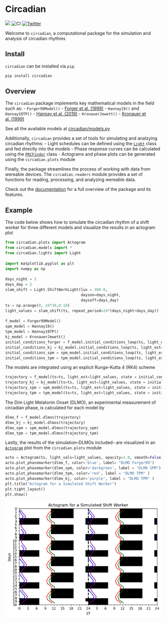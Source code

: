 # Circadian

<!-- WARNING: THIS FILE WAS AUTOGENERATED! DO NOT EDIT! -->

[![](https://img.shields.io/badge/docs-stable-blue.svg)](https://arcascope.github.io/circadian/)
![CI](https://github.com/Arcascope/circadian/actions/workflows/test.yaml/badge.svg)
[![Twitter](https://img.shields.io/twitter/url/https/twitter.com/arcascope.svg?style=social&label=Follow%20%40arcascope)](https://twitter.com/arcascope)

Welcome to `circadian`, a computational package for the simulation and
analysis of circadian rhythms

## Install

`circadian` can be installed via `pip`:

``` sh
pip install circadian
```

## Overview

The `circadian` package implements key mathematical models in the field
such as: - `Forger99Model()` - [Forger et
al. (1999)](https://doi.org/10.1177/074873099129000867) - `Hannay19()`
and `Hannay19TP()` - [Hannay et
al. (2019)](https://doi.org/10.1177/0748730419878298) -
`KronauerJewett()` - [Kronauer et
al. (1999)](https://doi.org/10.1177/074873049901400608)

See all the available models at
[circadian/models.py](https://github.com/Arcascope/circadian/blob/main/circadian/models.py)

Additionally, `circadian` provides a set of tools for simulating and
analzying circadian rhythms: - Light schedules can be defined using the
[`Light`](https://khannay.github.io/circadian/lights.html#light) class
and fed directly into the models - Phase response curves can be
calculated using the
[`PRCFinder`](https://khannay.github.io/circadian/prc.html#prcfinder)
class - Actograms and phase plots can be generated using the
`circadian.plots` module

Finally, the package streamlines the process of working with data from
wereable devices. The `circadian.readers` module provides a set of
functions for reading, processing, and analyzing wereable data.

Check out the [documentation](https://arcascope.github.io/circadian/)
for a full overview of the package and its features.

## Example

The code below shows how to simulate the circadian rhythm of a shift
worker for three different models and visualize the results in an
actogram plot

``` python
from circadian.plots import Actogram
from circadian.models import *
from circadian.lights import Light

import matplotlib.pyplot as plt
import numpy as np

days_night = 3
days_day = 2
slam_shift = Light.ShiftWorkLight(lux = 300.0, 
                                  dayson=days_night, 
                                  daysoff=days_day)
ts = np.arange(0, 24*30,0.10)
light_values = slam_shift(ts, repeat_period=24*(days_night+days_day))

f_model = Forger99Model()
spm_model = Hannay19()
tpm_model = Hannay19TP()
kj_model = KronauerJewett()
initial_conditions_forger = f_model.initial_conditions_loop(ts, light_est=light_values, num_loops=1)
initial_conditions_kj = kj_model.initial_conditions_loop(ts, light_est=light_values, num_loops=1)
initial_conditions_spm = spm_model.initial_conditions_loop(ts, light_est=light_values, num_loops=1)
initial_conditions_tpm = tpm_model.initial_conditions_loop(ts, light_est=light_values, num_loops=1)
```

The models are integrated using an explicit Runge-Kutta 4 (RK4) scheme

``` python
trajectory = f_model(ts=ts, light_est=light_values, state = initial_conditions_forger)
trajectory_kj = kj_model(ts=ts, light_est=light_values, state = initial_conditions_kj)
trajectory_spm = spm_model(ts=ts, light_est=light_values, state = initial_conditions_spm)
trajectory_tpm = tpm_model(ts=ts, light_est=light_values, state = initial_conditions_tpm)
```

The Dim Light Melatonin Onset (DLMO), an experimental measurement of
circadian phase, is calculated for each model by

``` python
dlmo_f = f_model.dlmos(trajectory)
dlmo_kj = kj_model.dlmos(trajectory)
dlmo_spm = spm_model.dlmos(trajectory_spm)
dlmo_tpm = tpm_model.dlmos(trajectory_tpm)
```

Lastly, the results of the simulation–DLMOs included– are visualized in
an [`Actogram`](https://khannay.github.io/circadian/plots.html#actogram)
plot from the `circadian.plots` module

``` python
acto = Actogram(ts, light_vals=light_values, opacity=1.0, smooth=False)
acto.plot_phasemarker(dlmo_f, color='blue', label= "DLMO Forger99")
acto.plot_phasemarker(dlmo_spm, color='darkgreen', label = "DLMO SPM")
acto.plot_phasemarker(dlmo_tpm, color='red', label = "DLMO TPM" )
acto.plot_phasemarker(dlmo_kj, color='purple', label = "DLMO TPM" )
plt.title("Actogram for a Simulated Shift Worker")
plt.tight_layout()
plt.show()
```

![](index_files/figure-commonmark/cell-5-output-1.png)
